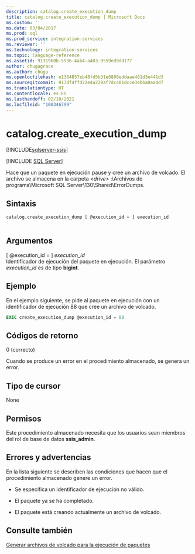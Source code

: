 ```yaml
---
description: catalog.create_execution_dump
title: catalog.create_execution_dump | Microsoft Docs
ms.custom: ''
ms.date: 03/04/2017
ms.prod: sql
ms.prod_service: integration-services
ms.reviewer: ''
ms.technology: integration-services
ms.topic: language-reference
ms.assetid: 91319b0b-5536-4ab4-a403-9559ed9dd177
author: chugugrace
ms.author: chugu
ms.openlocfilehash: e1364857eb48fd5b31e6808eddaae481d3e441d3
ms.sourcegitcommit: 917df4ffd22e4a229af7dc481dcce3ebba0aa4d7
ms.translationtype: HT
ms.contentlocale: es-ES
ms.lasthandoff: 02/10/2021
ms.locfileid: "100346799"
---
```

# <a name="catalogcreate_execution_dump"></a>catalog.create_execution_dump 

[!INCLUDE[sqlserver-ssis](../../includes/applies-to-version/sqlserver-ssis.md)]


[!INCLUDE [SQL Server](../../includes/applies-to-version/sqlserver.md)]

  Hace que un paquete en ejecución pause y cree un archivo de volcado. El archivo se almacena en la carpeta *\<drive>* :\Archivos de programa\Microsoft SQL Server\130\Shared\ErrorDumps.  
  
## <a name="syntax"></a>Sintaxis  
  
```sql  
catalog.create_execution_dump [ @execution_id = ] execution_id  
  
```  
  
## <a name="arguments"></a>Argumentos  
 [ @execution_id = ] *execution_id*  
 Identificador de ejecución del paquete en ejecución. El parámetro *execution_id* es de tipo **bigint**.  
  
## <a name="example"></a>Ejemplo  
 En el ejemplo siguiente, se pide al paquete en ejecución con un identificador de ejecución 88 que cree un archivo de volcado.  
  
```sql
EXEC create_execution_dump @execution_id = 88  
```  
  
## <a name="return-codes"></a>Códigos de retorno  
 0 (correcto)  
  
 Cuando se produce un error en el procedimiento almacenado, se genera un error.  
  
## <a name="result-set"></a>Tipo de cursor  
 None  
  
## <a name="permissions"></a>Permisos  
 Este procedimiento almacenado necesita que los usuarios sean miembros del rol de base de datos **ssis_admin**.  
  
## <a name="errors-and-warnings"></a>Errores y advertencias  
 En la lista siguiente se describen las condiciones que hacen que el procedimiento almacenado genere un error.  
  
-   Se especifica un identificador de ejecución no válido.  
  
-   El paquete ya se ha completado.  
  
-   El paquete está creando actualmente un archivo de volcado.  
  
## <a name="see-also"></a>Consulte también  
 [Generar archivos de volcado para la ejecución de paquetes](../../integration-services/troubleshooting/generating-dump-files-for-package-execution.md)  
  
  
